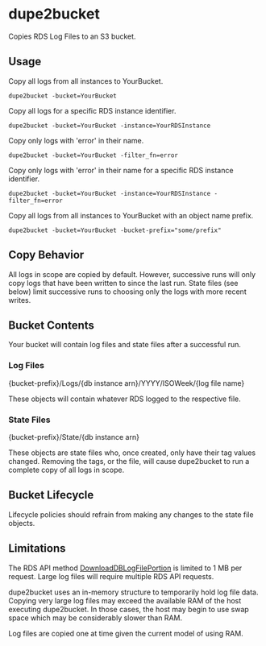 # dupe2bucket

Copies RDS Log Files to an S3 bucket.

## Usage

Copy all logs from all instances to YourBucket.

    dupe2bucket -bucket=YourBucket

Copy all logs for a specific RDS instance identifier.

    dupe2bucket -bucket=YourBucket -instance=YourRDSInstance

Copy only logs with 'error' in their name.

    dupe2bucket -bucket=YourBucket -filter_fn=error

Copy only logs with 'error' in their name for a specific RDS instance identifier.

    dupe2bucket -bucket=YourBucket -instance=YourRDSInstance -filter_fn=error

Copy all logs from all instances to YourBucket with an object name prefix.

    dupe2bucket -bucket=YourBucket -bucket-prefix="some/prefix"

## Copy Behavior

All logs in scope are copied by default. However, successive runs will only copy logs that have been written to since the last run. State files (see below) limit successive runs to choosing only the logs with more recent writes.

## Bucket Contents

Your bucket will contain log files and state files after a successful run.

### Log Files

{bucket-prefix}/Logs/{db instance arn}/YYYY/ISOWeek/{log file name}

These objects will contain whatever RDS logged to the respective file.

### State Files

{bucket-prefix}/State/{db instance arn}

These objects are state files who, once created, only have their tag values changed. Removing the tags, or the file, will cause dupe2bucket to run a complete copy of all logs in scope.

## Bucket Lifecycle

Lifecycle policies should refrain from making any changes to the state file objects.

## Limitations

The RDS API method [DownloadDBLogFilePortion](https://docs.aws.amazon.com/sdk-for-go/api/service/rds/) is limited to 1 MB per request. Large log files will require multiple RDS API requests.

dupe2bucket uses an in-memory structure to temporarily hold log file data. Copying very large log files may exceed the available RAM of the host executing dupe2bucket. In those cases, the host may begin to use swap space which may be considerably slower than RAM.

Log files are copied one at time given the current model of using RAM.
